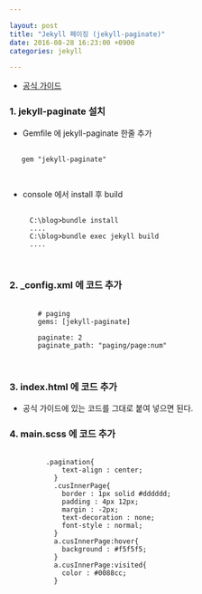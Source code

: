 ```yaml
---

layout: post 
title: "Jekyll 페이징 (jekyll-paginate)" 
date: 2016-08-28 16:23:00 +0900
categories: jekyll

---
```


 * [공식 가이드](http://jekyllrb-ko.github.io/docs/pagination/)
 
### 1. jekyll-paginate 설치 ###
 
  * Gemfile 에 jekyll-paginate 한줄 추가
  <pre>
  <code>
   gem "jekyll-paginate"
  </code>
  </pre>
  
  * console 에서 install 후 build
  <pre>
    <code>
     C:\blog>bundle install
     ....
     C:\blog>bundle exec jekyll build
     ....
    </code>
    </pre>
    
### 2. _config.xml 에 코드 추가 ###
  
   <pre>
      <code class="javascript">
       # paging
       gems: [jekyll-paginate]
       
       paginate: 2
       paginate_path: "paging/page:num"
      </code>
    </pre>
    
### 3. index.html 에 코드 추가 ###    

  * 공식 가이드에 있는 코드를 그대로 붙여 넣으면 된다.

### 4. main.scss 에 코드 추가 ###
   
   <pre>
        <code>
         .pagination{
             text-align : center;
           }
           .cusInnerPage{
             border : 1px solid #dddddd;
             padding : 4px 12px;
             margin : -2px;
             text-decoration : none;
             font-style : normal;
           }
           a.cusInnerPage:hover{
             background : #f5f5f5;
           }
           a.cusInnerPage:visited{
             color : #0088cc;
           }
        </code>
      </pre>
      
  